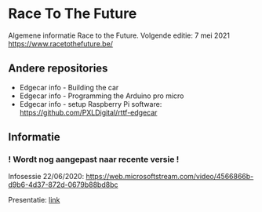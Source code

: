 # Race To The Future
Algemene informatie Race to the Future. Volgende editie: 7 mei 2021
https://www.racetothefuture.be/

## Andere repositories
* Edgecar info - Building the car
* Edgecar info - Programming the Arduino pro micro 
* Edgecar info - setup Raspberry Pi software: https://github.com/PXLDigital/rttf-edgecar

## Informatie
### ! Wordt nog aangepast naar recente versie !

Infosessie 22/06/2020: https://web.microsoftstream.com/video/4566866b-d9b6-4d37-872d-0679b88bd8bc

Presentatie: [link](infosessie_racetothefuture.pptx)
